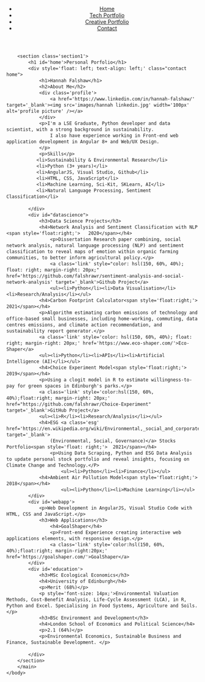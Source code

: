 <html lang="en">
	<head>
		<title>Portfolio - Hannah Falshaw</title>
		<link href="Resources/styles.css" rel="stylesheet" type='text/css'>
		<link rel='preconnect' href='https://fonts.googleapis.com'>
		<link rel='preconnect' href='https://fonts.gstatic.com' crossorigin>
		<link rel="preconnect" href="https://fonts.googleapis.com">
<link rel="preconnect" href="https://fonts.gstatic.com" crossorigin>
<link href="https://fonts.googleapis.com/css2?family=Space+Mono:ital,wght@0,400;0,700;1,400&display=swap" rel="stylesheet">
 	</head>
	<body>
	    <header>
			<nav>
				<ul>
					<li class='navigation'><a href="./index.html">Home</a></li>
					<li class='navigation'><a href="./portfolio1.html">Tech Portfolio</a></li>
					<li class='navigation'><a href='./creative.html'>Creative Portfolio</a></li>
					<li class='navigation'><a href="./contact.html">Contact</a></li>
				</ul>
			</nav>	
		</header>
	    <main>

        <section class='section1'>
            <h1 id='home'>Personal Porfolio</h1>
            <div style='float: left; text-align: left;' class="contact home"> 
                <h1>Hannah Falshaw</h1>
                <h2>About Me</h2>
                <div class='profile'>
                    <a href='https://www.linkedin.com/in/hannah-falshaw/' target='_blank'><img src='images/hannah linkedin.jpg' width='100px' alt='profile picture' /></a> 
                </div>
                <p>I'm a LSE Graduate, Python developer and data scientist, with a strong background in sustainability. 
                    I also have experience working in Front-end web application development in Angular 8+ and Web/UX Design.
                </p>
                <p>Skills</p>
               <li>Sustainability & Environmental Research</li>
               <li>Python (3+ years)</li>
               <li>AngularJS, Visual Studio, Github</li>
               <li>HTML, CSS, JavaScript</li>
               <li>Machine Learning, Sci-Kit, SKLearn, AI</li>
               <li>Natural Language Processing, Sentiment Classification</li>

            </div>
            <div id="datascience">
                <h3>Data Science Projects</h3>
                <h4>Network Analysis and Sentiment Classification with NLP <span style='float:right;'>   2020</span></h4>
                    <p>Dissertation Research paper combining, social network analysis, natural language processing (NLP) and sentiment classification to reveal maps of emotion within organic farming communities, to better inform agricultural policy.</p>
                    <a class='link' style="color: hsl(150, 60%, 40%); float: right; margin-right: 20px;" href='https://github.com/falshrawr/sentiment-analysis-and-social-network-analysis' target='_blank'>Github Project</a>
                    <ul><li>Python</li><li>Data Visualisation</li><li>Research/Analysis</li></ul>
                <h4>Carbon Footprint Calculator<span style='float:right;'>  2021</span></h4>
                <p>Algorithm estimating carbon emissions of technology and office-based small businesses, including home-working, commuting, data centres emissions, and climate action recommendation, and sustainability report generator.</p>
                <a class='link' style='color: hsl(150, 60%, 40%); float: right; margin-right: 20px;' href='https://www.eco-shaper.com/'>Eco-Shaper</a>
                <ul><li>Python</li><li>APIs</li><li>Artificial Intelligence (AI)</li></ul>
                <h4>Choice Experiment Model<span style='float:right;'>    2019</span></h4>
                <p>Using a clogit model in R to estimate willingness-to-pay for green spaces in Edinburgh's parks.</p>
                <a class='link' style='color:hsl(150, 60%, 40%);float:right; margin-right: 20px;' href="https://github.com/falshrawr/Choice-Experiment" target='_blank'>GitHub Project</a> 
                <ul><li>R</li><li>Research/Analysis</li></ul>
                <h4>ESG <a class='esg' href='https://en.wikipedia.org/wiki/Environmental,_social_and_corporate_governance' target='_blank'>
                    (Environmental, Social, Governance)</a> Stocks Portfolio<span style='float: right;'>  2021</span></h4>
                    <p>Using Data Scraping, Python and ESG Data Analysis to update personal stock portfolio and reveal insights, focusing on Climate Change and Technology.</P>
                        <ul><li>Python</li><li>Finance</li></ul>
                <h4>Ambient Air Pollution Model<span style='float:right;'>  2018</span></h4>
                        <ul><li>Python</li><li>Machine Learning</li></ul>        
            </div>
            <div id='webapp'>
                <p>Web Development in AngularJS, Visual Studio Code with HTML, CSS and JavaScript.</p>
                <h3>Web Applications</h3>
                    <h4>GoalShaper</h4>
                    <p>Front-end Experience creating interactive web applications elements, with responsive design.</p>
                    <a class='link' style='color:hsl(150, 60%, 40%);float:right; margin-right:20px;' href='https://goalshaper.com/'>GoalShaper</a>
            </div>
            <div id='education'>
                <h3>MSc Ecological Economics</h3>
                <h4>University of Edinburgh</h4>
                <p>Merit (68%)</p>
                <p style='font-size: 14px;'>Environmental Valuation Methods, Cost-Benefit Analysis, Life-Cycle Assessment (LCA), in R, Python and Excel. Specialising in Food Systems, Agriculture and Soils.</p>
                <h3>BSc Environment and Development</h3>
                <h4>London School of Economics and Political Science</h4>
                <p>2.1 (64%)</p>
                <p>Environmental Economics, Sustainable Business and Finance, Sustainable Development. </p>

            </div>
        </section>
        </main>
    </body>
</html>        